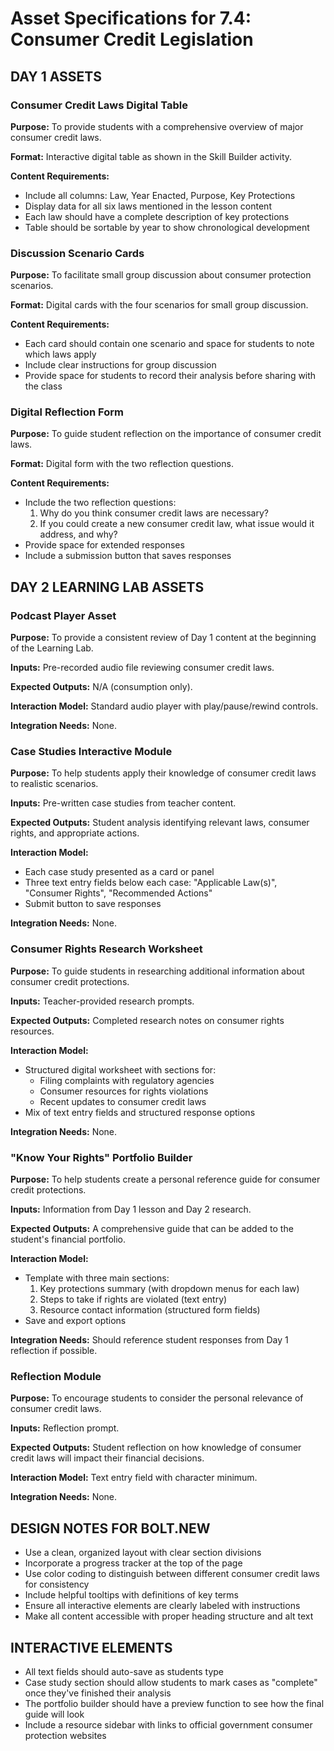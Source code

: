 # Asset Specifications for 7.4: Consumer Credit Legislation

## DAY 1 ASSETS

### Consumer Credit Laws Digital Table

**Purpose:** To provide students with a comprehensive overview of major consumer credit laws.

**Format:** Interactive digital table as shown in the Skill Builder activity.

**Content Requirements:**
- Include all columns: Law, Year Enacted, Purpose, Key Protections
- Display data for all six laws mentioned in the lesson content
- Each law should have a complete description of key protections
- Table should be sortable by year to show chronological development

### Discussion Scenario Cards

**Purpose:** To facilitate small group discussion about consumer protection scenarios.

**Format:** Digital cards with the four scenarios for small group discussion.

**Content Requirements:**
- Each card should contain one scenario and space for students to note which laws apply
- Include clear instructions for group discussion
- Provide space for students to record their analysis before sharing with the class

### Digital Reflection Form

**Purpose:** To guide student reflection on the importance of consumer credit laws.

**Format:** Digital form with the two reflection questions.

**Content Requirements:**
- Include the two reflection questions:
  1. Why do you think consumer credit laws are necessary?
  2. If you could create a new consumer credit law, what issue would it address, and why?
- Provide space for extended responses
- Include a submission button that saves responses

## DAY 2 LEARNING LAB ASSETS

### Podcast Player Asset

**Purpose:** To provide a consistent review of Day 1 content at the beginning of the Learning Lab.

**Inputs:** Pre-recorded audio file reviewing consumer credit laws.

**Expected Outputs:** N/A (consumption only).

**Interaction Model:** Standard audio player with play/pause/rewind controls.

**Integration Needs:** None.

### Case Studies Interactive Module

**Purpose:** To help students apply their knowledge of consumer credit laws to realistic scenarios.

**Inputs:** Pre-written case studies from teacher content.

**Expected Outputs:** Student analysis identifying relevant laws, consumer rights, and appropriate actions.

**Interaction Model:**
- Each case study presented as a card or panel
- Three text entry fields below each case: "Applicable Law(s)", "Consumer Rights", "Recommended Actions"
- Submit button to save responses

**Integration Needs:** None.

### Consumer Rights Research Worksheet

**Purpose:** To guide students in researching additional information about consumer credit protections.

**Inputs:** Teacher-provided research prompts.

**Expected Outputs:** Completed research notes on consumer rights resources.

**Interaction Model:**
- Structured digital worksheet with sections for:
  - Filing complaints with regulatory agencies
  - Consumer resources for rights violations
  - Recent updates to consumer credit laws
- Mix of text entry fields and structured response options

**Integration Needs:** None.

### "Know Your Rights" Portfolio Builder

**Purpose:** To help students create a personal reference guide for consumer credit protections.

**Inputs:** Information from Day 1 lesson and Day 2 research.

**Expected Outputs:** A comprehensive guide that can be added to the student's financial portfolio.

**Interaction Model:**
- Template with three main sections:
  1. Key protections summary (with dropdown menus for each law)
  2. Steps to take if rights are violated (text entry)
  3. Resource contact information (structured form fields)
- Save and export options

**Integration Needs:** Should reference student responses from Day 1 reflection if possible.

### Reflection Module

**Purpose:** To encourage students to consider the personal relevance of consumer credit laws.

**Inputs:** Reflection prompt.

**Expected Outputs:** Student reflection on how knowledge of consumer credit laws will impact their financial decisions.

**Interaction Model:** Text entry field with character minimum.

**Integration Needs:** None.

## DESIGN NOTES FOR BOLT.NEW

- Use a clean, organized layout with clear section divisions
- Incorporate a progress tracker at the top of the page
- Use color coding to distinguish between different consumer credit laws for consistency
- Include helpful tooltips with definitions of key terms
- Ensure all interactive elements are clearly labeled with instructions
- Make all content accessible with proper heading structure and alt text

## INTERACTIVE ELEMENTS

- All text fields should auto-save as students type
- Case study section should allow students to mark cases as "complete" once they've finished their analysis
- The portfolio builder should have a preview function to see how the final guide will look
- Include a resource sidebar with links to official government consumer protection websites